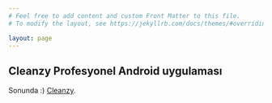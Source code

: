 ```yaml
---
# Feel free to add content and custom Front Matter to this file.
# To modify the layout, see https://jekyllrb.com/docs/themes/#overriding-theme-defaults

layout: page
---
```


## Cleanzy Profesyonel Android uygulaması

Sonunda :)  [Cleanzy](https://cleanzy.page.link/V9Hh).